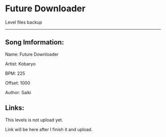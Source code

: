 # Future Downloader
Level files backup
***
## Song Imformation:
<p>Name: Future Downloader</p>
<p>Artist: Kobaryo</p>
<p>BPM: 225</p>
<p>Offset: 1000</p>
<p>Author: Saiki</p>

## Links:
<p> This levels is not upload yet.
<p> Link will be here after I finish it and upload.